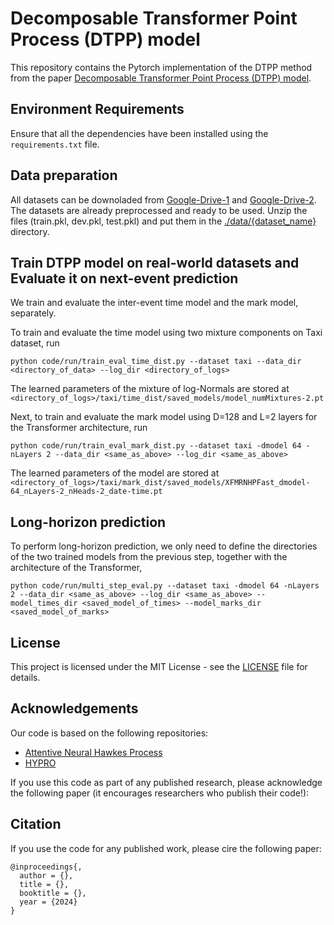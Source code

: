 # Decomposable Transformer Point Process (DTPP) model
This repository contains the Pytorch implementation of the DTPP method from the paper [Decomposable Transformer Point Process (DTPP) model](https://arxiv.org).

## Environment Requirements

Ensure that all the dependencies have been installed using the `requirements.txt` file.

## Data preparation
All datasets can be downoladed from [Google-Drive-1](https://drive.google.com/drive/folders/13e5jCkprJGB6jiVtIrU-XaCzSws5PPfB) and [Google-Drive-2](https://drive.google.com/drive/folders/0BwqmV0EcoUc8UklIR1BKV25YR1U?resourcekey=0-OrlU87jyc1m-dVMmY5aC4w). The datasets are already preprocessed and ready to be used. Unzip the files (train.pkl, dev.pkl, test.pkl) and put them in the [./data/{dataset_name}](https://github.com/aresPanos/dtpp/tree/main/data) directory.

## Train DTPP model on real-world datasets and Evaluate it on next-event prediction

We train and evaluate the inter-event time model and the mark model, separately. 

To train and evaluate the time model using two mixture components on Taxi dataset, run

    python code/run/train_eval_time_dist.py --dataset taxi --data_dir <directory_of_data> --log_dir <directory_of_logs>

The learned parameters of the mixture of log-Normals are stored at  `<directory_of_logs>/taxi/time_dist/saved_models/model_numMixtures-2.pt`

Next, to train and evaluate the mark model using D=128 and L=2 layers for the Transformer architecture, run

    python code/run/train_eval_mark_dist.py --dataset taxi -dmodel 64 -nLayers 2 --data_dir <same_as_above> --log_dir <same_as_above>

The learned parameters of the model are stored at  `<directory_of_logs>/taxi/mark_dist/saved_models/XFMRNHPFast_dmodel-64_nLayers-2_nHeads-2_date-time.pt`

## Long-horizon prediction

To perform long-horizon prediction, we only need to define the directories of the two trained models from the previous step, together with the architecture of the Transformer,

    python code/run/multi_step_eval.py --dataset taxi -dmodel 64 -nLayers 2 --data_dir <same_as_above> --log_dir <same_as_above> --model_times_dir <saved_model_of_times> --model_marks_dir <saved_model_of_marks>

## License
This project is licensed under the MIT License - see the [LICENSE](https://github.com/aresPanos/dtpp/blob/main/LICENSE) file for details.

## Acknowledgements
Our code is based on the following repositories:
* [Attentive Neural Hawkes Process](https://github.com/yangalan123/anhp-andtt)
* [HYPRO](https://github.com/ant-research/hypro_tpp/tree/main)

If you use this code as part of any published research, please acknowledge the following paper (it encourages researchers who publish their code!):

## Citation
If you use the code for any published work, please cire the following paper:

    @inproceedings{,
      author = {},
      title = {},
      booktitle = {},
      year = {2024}
    }


